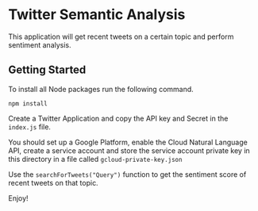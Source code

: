 
# Twitter Semantic Analysis

This application will get recent tweets on a certain topic and perform sentiment analysis.

## Getting Started

To install all Node packages run the following command. 
```
npm install
```

Create a Twitter Application and copy the API key and Secret in the `index.js` file.

You should set up a Google Platform, enable the Cloud Natural Language API, create a service account and store the service account private key in this directory in a file called `gcloud-private-key.json`

Use the `searchForTweets("Query")` function to get the sentiment score of recent tweets on that topic.

Enjoy!